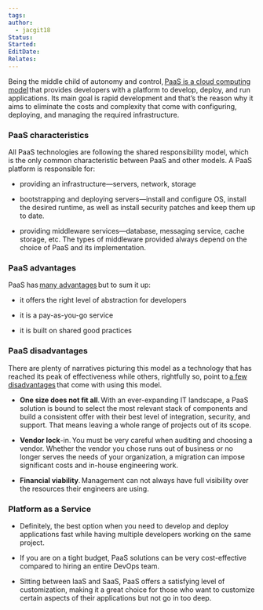 ```yaml
---
tags: 
author:
  - jacgit18
Status: 
Started: 
EditDate: 
Relates:
---
```

Being the middle child of autonomy and control, [PaaS is a cloud computing model](https://www.artifakt.com/paas-advantages-disadvantages-and-cost/) that provides developers with a platform to develop, deploy, and run applications. Its main goal is rapid development and that’s the reason why it aims to eliminate the costs and complexity that come with configuring, deploying, and managing the required infrastructure.  

### PaaS characteristics 

All PaaS technologies are following the shared responsibility model, which is the only common characteristic between PaaS and other models. A PaaS platform is responsible for: 

-   providing an infrastructure—servers, network, storage 
    
-   bootstrapping and deploying servers—install and configure OS, install the desired runtime, as well as install security patches and keep them up to date. 
    
-   providing middleware services—database, messaging service, cache storage, etc. The types of middleware provided always depend on the choice of PaaS and its implementation. 
    

### PaaS advantages 

PaaS has [many advantages](https://www.artifakt.com/paas-advantages-disadvantages-and-cost/) but to sum it up:  

-   it offers the right level of abstraction for developers 
    
-   it is a pay-as-you-go service 
    
-   it is built on shared good practices 
    

### PaaS disadvantages 

There are plenty of narratives picturing this model as a technology that has reached its peak of effectiveness while others, rightfully so, point to [a few disadvantages](https://www.artifakt.com/paas-advantages-disadvantages-and-cost/) that come with using this model. 

-   **One size does not fit all**. With an ever-expanding IT landscape, a PaaS solution is bound to select the most relevant stack of components and build a consistent offer with their best level of integration, security, and support. That means leaving a whole range of projects out of its scope. 
    
-   **Vendor lock**-in. You must be very careful when auditing and choosing a vendor. Whether the vendor you chose runs out of business or no longer serves the needs of your organization, a migration can impose significant costs and in-house engineering work. 
    
-   **Financial viability**. Management can not always have full visibility over the resources their engineers are using.  
    

### Platform as a Service 

-   Definitely, the best option when you need to develop and deploy applications fast while having multiple developers working on the same project.  
    
-   If you are on a tight budget, PaaS solutions can be very cost-effective compared to hiring an entire DevOps team.  
    
-   Sitting between IaaS and SaaS, PaaS offers a satisfying level of customization, making it a great choice for those who want to customize certain aspects of their applications but not go in too deep.